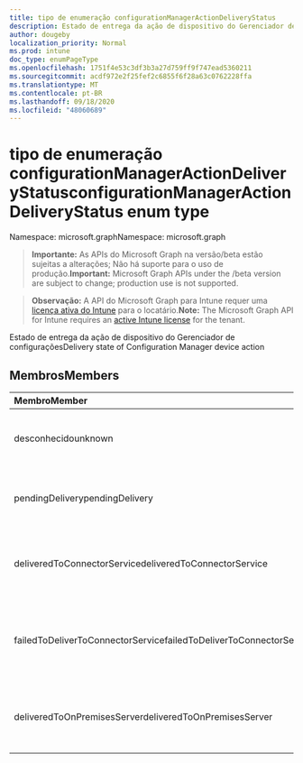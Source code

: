 ```yaml
---
title: tipo de enumeração configurationManagerActionDeliveryStatus
description: Estado de entrega da ação de dispositivo do Gerenciador de configurações
author: dougeby
localization_priority: Normal
ms.prod: intune
doc_type: enumPageType
ms.openlocfilehash: 1751f4e53c3df3b3a27d759ff9f747ead5360211
ms.sourcegitcommit: acdf972e2f25fef2c6855f6f28a63c0762228ffa
ms.translationtype: MT
ms.contentlocale: pt-BR
ms.lasthandoff: 09/18/2020
ms.locfileid: "48060689"
---
```

# <a name="configurationmanageractiondeliverystatus-enum-type"></a><span data-ttu-id="1ac94-103">tipo de enumeração configurationManagerActionDeliveryStatus</span><span class="sxs-lookup"><span data-stu-id="1ac94-103">configurationManagerActionDeliveryStatus enum type</span></span>

<span data-ttu-id="1ac94-104">Namespace: microsoft.graph</span><span class="sxs-lookup"><span data-stu-id="1ac94-104">Namespace: microsoft.graph</span></span>

> <span data-ttu-id="1ac94-105">**Importante:** As APIs do Microsoft Graph na versão/beta estão sujeitas a alterações; Não há suporte para o uso de produção.</span><span class="sxs-lookup"><span data-stu-id="1ac94-105">**Important:** Microsoft Graph APIs under the /beta version are subject to change; production use is not supported.</span></span>

> <span data-ttu-id="1ac94-106">**Observação:** A API do Microsoft Graph para Intune requer uma [licença ativa do Intune](https://go.microsoft.com/fwlink/?linkid=839381) para o locatário.</span><span class="sxs-lookup"><span data-stu-id="1ac94-106">**Note:** The Microsoft Graph API for Intune requires an [active Intune license](https://go.microsoft.com/fwlink/?linkid=839381) for the tenant.</span></span>

<span data-ttu-id="1ac94-107">Estado de entrega da ação de dispositivo do Gerenciador de configurações</span><span class="sxs-lookup"><span data-stu-id="1ac94-107">Delivery state of Configuration Manager device action</span></span>

## <a name="members"></a><span data-ttu-id="1ac94-108">Membros</span><span class="sxs-lookup"><span data-stu-id="1ac94-108">Members</span></span>
|<span data-ttu-id="1ac94-109">Membro</span><span class="sxs-lookup"><span data-stu-id="1ac94-109">Member</span></span>|<span data-ttu-id="1ac94-110">Valor</span><span class="sxs-lookup"><span data-stu-id="1ac94-110">Value</span></span>|<span data-ttu-id="1ac94-111">Descrição</span><span class="sxs-lookup"><span data-stu-id="1ac94-111">Description</span></span>|
|:---|:---|:---|
|<span data-ttu-id="1ac94-112">desconhecido</span><span class="sxs-lookup"><span data-stu-id="1ac94-112">unknown</span></span>|<span data-ttu-id="1ac94-113">,0</span><span class="sxs-lookup"><span data-stu-id="1ac94-113">0</span></span>|<span data-ttu-id="1ac94-114">Pendente para entregar a ação a ConfigurationManager</span><span class="sxs-lookup"><span data-stu-id="1ac94-114">Pending to deliver the action to ConfigurationManager</span></span>|
|<span data-ttu-id="1ac94-115">pendingDelivery</span><span class="sxs-lookup"><span data-stu-id="1ac94-115">pendingDelivery</span></span>|<span data-ttu-id="1ac94-116">1 </span><span class="sxs-lookup"><span data-stu-id="1ac94-116">1</span></span>|<span data-ttu-id="1ac94-117">Pendente para entregar a ação a ConfigurationManager</span><span class="sxs-lookup"><span data-stu-id="1ac94-117">Pending to deliver the action to ConfigurationManager</span></span>|
|<span data-ttu-id="1ac94-118">deliveredToConnectorService</span><span class="sxs-lookup"><span data-stu-id="1ac94-118">deliveredToConnectorService</span></span>|<span data-ttu-id="1ac94-119">2 </span><span class="sxs-lookup"><span data-stu-id="1ac94-119">2</span></span>|<span data-ttu-id="1ac94-120">A ação é enviada para o serviço do conector ConfigurationManager (nuvem)</span><span class="sxs-lookup"><span data-stu-id="1ac94-120">Action is sent to ConfigurationManager Connector service (cloud)</span></span>|
|<span data-ttu-id="1ac94-121">failedToDeliverToConnectorService</span><span class="sxs-lookup"><span data-stu-id="1ac94-121">failedToDeliverToConnectorService</span></span>|<span data-ttu-id="1ac94-122">3 </span><span class="sxs-lookup"><span data-stu-id="1ac94-122">3</span></span>|<span data-ttu-id="1ac94-123">Falha ao enviar a ação para o serviço do conector ConfigurationManager (nuvem)</span><span class="sxs-lookup"><span data-stu-id="1ac94-123">Failed to send the action to ConfigurationManager Connector service (cloud)</span></span>|
|<span data-ttu-id="1ac94-124">deliveredToOnPremisesServer</span><span class="sxs-lookup"><span data-stu-id="1ac94-124">deliveredToOnPremisesServer</span></span>|<span data-ttu-id="1ac94-125">4 </span><span class="sxs-lookup"><span data-stu-id="1ac94-125">4</span></span>|<span data-ttu-id="1ac94-126">A ação é entregue no servidor local do ConfigurationManager</span><span class="sxs-lookup"><span data-stu-id="1ac94-126">Action is delivered to ConfigurationManager on-prem server</span></span>|






